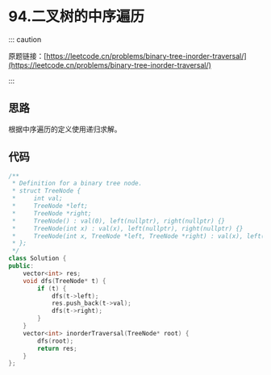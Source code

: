 # 94.二叉树的中序遍历

::: caution

原题链接：[https://leetcode.cn/problems/binary-tree-inorder-traversal/](https://leetcode.cn/problems/binary-tree-inorder-traversal/)

:::

## 思路

根据中序遍历的定义使用递归求解。

## 代码

```cpp
/**
 * Definition for a binary tree node.
 * struct TreeNode {
 *     int val;
 *     TreeNode *left;
 *     TreeNode *right;
 *     TreeNode() : val(0), left(nullptr), right(nullptr) {}
 *     TreeNode(int x) : val(x), left(nullptr), right(nullptr) {}
 *     TreeNode(int x, TreeNode *left, TreeNode *right) : val(x), left(left), right(right) {}
 * };
 */
class Solution {
public:
    vector<int> res;
    void dfs(TreeNode* t) {
        if (t) {
            dfs(t->left);
            res.push_back(t->val);
            dfs(t->right);
        }
    }
    vector<int> inorderTraversal(TreeNode* root) {
        dfs(root);
        return res;
    }
};
```

